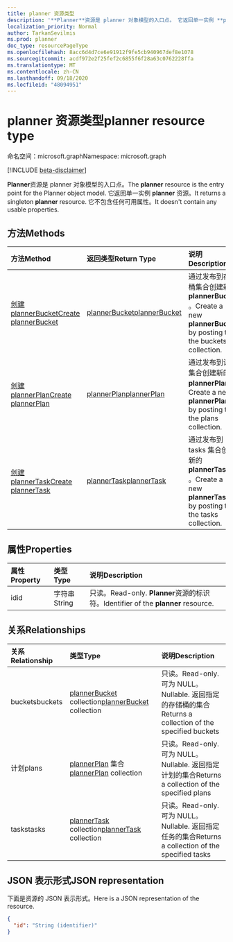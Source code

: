 ```yaml
---
title: planner 资源类型
description: '**Planner**资源是 planner 对象模型的入口点。 它返回单一实例 **planner** 资源。  它不包含任何可用属性。'
localization_priority: Normal
author: TarkanSevilmis
ms.prod: planner
doc_type: resourcePageType
ms.openlocfilehash: 8acc6d4d7ce6e91912f9fe5cb940967def8e1078
ms.sourcegitcommit: acdf972e2f25fef2c6855f6f28a63c0762228ffa
ms.translationtype: MT
ms.contentlocale: zh-CN
ms.lasthandoff: 09/18/2020
ms.locfileid: "48094951"
---
```

# <a name="planner-resource-type"></a><span data-ttu-id="2dabc-105">planner 资源类型</span><span class="sxs-lookup"><span data-stu-id="2dabc-105">planner resource type</span></span>

<span data-ttu-id="2dabc-106">命名空间：microsoft.graph</span><span class="sxs-lookup"><span data-stu-id="2dabc-106">Namespace: microsoft.graph</span></span>

[!INCLUDE [beta-disclaimer](../../includes/beta-disclaimer.md)]

<span data-ttu-id="2dabc-107">**Planner**资源是 planner 对象模型的入口点。</span><span class="sxs-lookup"><span data-stu-id="2dabc-107">The **planner** resource is the entry point for the Planner object model.</span></span> <span data-ttu-id="2dabc-108">它返回单一实例 **planner** 资源。</span><span class="sxs-lookup"><span data-stu-id="2dabc-108">It returns a singleton **planner** resource.</span></span>  <span data-ttu-id="2dabc-109">它不包含任何可用属性。</span><span class="sxs-lookup"><span data-stu-id="2dabc-109">It doesn't contain any usable properties.</span></span>


## <a name="methods"></a><span data-ttu-id="2dabc-110">方法</span><span class="sxs-lookup"><span data-stu-id="2dabc-110">Methods</span></span>

| <span data-ttu-id="2dabc-111">方法</span><span class="sxs-lookup"><span data-stu-id="2dabc-111">Method</span></span>           | <span data-ttu-id="2dabc-112">返回类型</span><span class="sxs-lookup"><span data-stu-id="2dabc-112">Return Type</span></span>    |<span data-ttu-id="2dabc-113">说明</span><span class="sxs-lookup"><span data-stu-id="2dabc-113">Description</span></span>|
|:---------------|:--------|:----------|
|[<span data-ttu-id="2dabc-114">创建 plannerBucket</span><span class="sxs-lookup"><span data-stu-id="2dabc-114">Create plannerBucket</span></span>](../api/planner-post-buckets.md) |[<span data-ttu-id="2dabc-115">plannerBucket</span><span class="sxs-lookup"><span data-stu-id="2dabc-115">plannerBucket</span></span>](plannerbucket.md)| <span data-ttu-id="2dabc-116">通过发布到存储桶集合创建新的 **plannerBucket** 。</span><span class="sxs-lookup"><span data-stu-id="2dabc-116">Create a new **plannerBucket** by posting to the buckets collection.</span></span>|
|[<span data-ttu-id="2dabc-117">创建 plannerPlan</span><span class="sxs-lookup"><span data-stu-id="2dabc-117">Create plannerPlan</span></span>](../api/planner-post-plans.md) |[<span data-ttu-id="2dabc-118">plannerPlan</span><span class="sxs-lookup"><span data-stu-id="2dabc-118">plannerPlan</span></span>](plannerplan.md)| <span data-ttu-id="2dabc-119">通过发布到计划集合创建新的 **plannerPlan** 。</span><span class="sxs-lookup"><span data-stu-id="2dabc-119">Create a new **plannerPlan** by posting to the plans collection.</span></span>|
|[<span data-ttu-id="2dabc-120">创建 plannerTask</span><span class="sxs-lookup"><span data-stu-id="2dabc-120">Create plannerTask</span></span>](../api/planner-post-tasks.md) |[<span data-ttu-id="2dabc-121">plannerTask</span><span class="sxs-lookup"><span data-stu-id="2dabc-121">plannerTask</span></span>](plannertask.md)| <span data-ttu-id="2dabc-122">通过发布到 tasks 集合创建新的 **plannerTask** 。</span><span class="sxs-lookup"><span data-stu-id="2dabc-122">Create a new **plannerTask** by posting to the tasks collection.</span></span>|

## <a name="properties"></a><span data-ttu-id="2dabc-123">属性</span><span class="sxs-lookup"><span data-stu-id="2dabc-123">Properties</span></span>
| <span data-ttu-id="2dabc-124">属性</span><span class="sxs-lookup"><span data-stu-id="2dabc-124">Property</span></span>     | <span data-ttu-id="2dabc-125">类型</span><span class="sxs-lookup"><span data-stu-id="2dabc-125">Type</span></span>   |<span data-ttu-id="2dabc-126">说明</span><span class="sxs-lookup"><span data-stu-id="2dabc-126">Description</span></span>|
|:---------------|:--------|:----------|
|<span data-ttu-id="2dabc-127">id</span><span class="sxs-lookup"><span data-stu-id="2dabc-127">id</span></span>|<span data-ttu-id="2dabc-128">字符串</span><span class="sxs-lookup"><span data-stu-id="2dabc-128">String</span></span>| <span data-ttu-id="2dabc-129">只读。</span><span class="sxs-lookup"><span data-stu-id="2dabc-129">Read-only.</span></span> <span data-ttu-id="2dabc-130">**Planner**资源的标识符。</span><span class="sxs-lookup"><span data-stu-id="2dabc-130">Identifier of the **planner** resource.</span></span>|

## <a name="relationships"></a><span data-ttu-id="2dabc-131">关系</span><span class="sxs-lookup"><span data-stu-id="2dabc-131">Relationships</span></span>
| <span data-ttu-id="2dabc-132">关系</span><span class="sxs-lookup"><span data-stu-id="2dabc-132">Relationship</span></span> | <span data-ttu-id="2dabc-133">类型</span><span class="sxs-lookup"><span data-stu-id="2dabc-133">Type</span></span>   |<span data-ttu-id="2dabc-134">说明</span><span class="sxs-lookup"><span data-stu-id="2dabc-134">Description</span></span>|
|:---------------|:--------|:----------|
|<span data-ttu-id="2dabc-135">buckets</span><span class="sxs-lookup"><span data-stu-id="2dabc-135">buckets</span></span>|<span data-ttu-id="2dabc-136">[plannerBucket](plannerbucket.md) collection</span><span class="sxs-lookup"><span data-stu-id="2dabc-136">[plannerBucket](plannerbucket.md) collection</span></span>| <span data-ttu-id="2dabc-137">只读。</span><span class="sxs-lookup"><span data-stu-id="2dabc-137">Read-only.</span></span> <span data-ttu-id="2dabc-138">可为 NULL。</span><span class="sxs-lookup"><span data-stu-id="2dabc-138">Nullable.</span></span> <span data-ttu-id="2dabc-139">返回指定的存储桶的集合</span><span class="sxs-lookup"><span data-stu-id="2dabc-139">Returns a collection of the specified buckets</span></span>|
|<span data-ttu-id="2dabc-140">计划</span><span class="sxs-lookup"><span data-stu-id="2dabc-140">plans</span></span>|<span data-ttu-id="2dabc-141">[plannerPlan](plannerplan.md) 集合</span><span class="sxs-lookup"><span data-stu-id="2dabc-141">[plannerPlan](plannerplan.md) collection</span></span>| <span data-ttu-id="2dabc-142">只读。</span><span class="sxs-lookup"><span data-stu-id="2dabc-142">Read-only.</span></span> <span data-ttu-id="2dabc-143">可为 NULL。</span><span class="sxs-lookup"><span data-stu-id="2dabc-143">Nullable.</span></span> <span data-ttu-id="2dabc-144">返回指定计划的集合</span><span class="sxs-lookup"><span data-stu-id="2dabc-144">Returns a collection of the specified plans</span></span>|
|<span data-ttu-id="2dabc-145">tasks</span><span class="sxs-lookup"><span data-stu-id="2dabc-145">tasks</span></span>|<span data-ttu-id="2dabc-146">[plannerTask](plannertask.md) collection</span><span class="sxs-lookup"><span data-stu-id="2dabc-146">[plannerTask](plannertask.md) collection</span></span>| <span data-ttu-id="2dabc-147">只读。</span><span class="sxs-lookup"><span data-stu-id="2dabc-147">Read-only.</span></span> <span data-ttu-id="2dabc-148">可为 NULL。</span><span class="sxs-lookup"><span data-stu-id="2dabc-148">Nullable.</span></span> <span data-ttu-id="2dabc-149">返回指定任务的集合</span><span class="sxs-lookup"><span data-stu-id="2dabc-149">Returns a collection of the specified tasks</span></span>|

## <a name="json-representation"></a><span data-ttu-id="2dabc-150">JSON 表示形式</span><span class="sxs-lookup"><span data-stu-id="2dabc-150">JSON representation</span></span>
<span data-ttu-id="2dabc-151">下面是资源的 JSON 表示形式。</span><span class="sxs-lookup"><span data-stu-id="2dabc-151">Here is a JSON representation of the resource.</span></span>

<!-- {
  "blockType": "resource",
  "optionalProperties": [

  ],
  "keyProperty": "id",
  "baseType":"microsoft.graph.entity",  
  "@odata.type": "microsoft.graph.planner"
}-->

```json
{
  "id": "String (identifier)"
}

```

<!-- uuid: 8fcb5dbc-d5aa-4681-8e31-b001d5168d79
2015-10-25 14:57:30 UTC -->
<!--
{
  "type": "#page.annotation",
  "description": "planner resource",
  "keywords": "",
  "section": "documentation",
  "tocPath": "",
  "suppressions": []
}
-->


